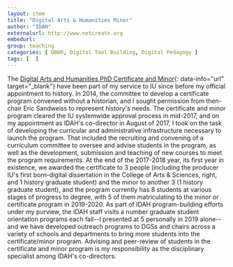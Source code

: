 ```yaml
---
layout: item
title: "Digital Arts & Humanities Minor"
author: "IDAH"
externalurl: http://www.netcreate.org
embedurl: 
group: teaching
categories: [ DBHR, Digital Tool Building, Digital Pedagogy ]
tags: [  ]
---
```


The [Digital Arts and Humanities PhD Certificate and Minor](https://idah.indiana.edu/training/certificate.html){: data-info="url" target="_blank"} have been part of my service to IU since before my official appointment to history. In 2014, the committee to develop a certificate program convened without a historian, and I sought permission from then-chair Eric Sandweiss to represent history's needs. The certificate and minor program cleared the IU systemwide approval process in mid-2017, and on my appointment as IDAH's co-director in August of 2017, I took on the task of developing the curricular and administrative infrastructure necessary to launch the program. That included the recruiting and convening of a curriculum committee to oversee and advise students in the program, as well as the development, submission and teaching of new courses to meet the program requirements. At the end of the 2017-2018 year, its first year in existence, we awarded the certificate to 3 people (including the producer IU's first born-digital dissertation in the College of Arts & Sciences, right, and 1 history graduate student) and the minor to another 3 (1 history graduate student), and the program currently has 8 students at various stages of progress to degree, with 5 of them matriculating to the minor or certificate program in 2019-2020. As part of IDAH program-building efforts under my purview, the IDAH staff visits a number graduate student orientation programs each fall--I presented at 5 personally in 2019 alone--and we have developed outreach programs to DGSs and chairs across a variety of schools and departments to bring more students into the certificate/minor program. Advising and peer-review of students in the certificate and minor program is my responsibility as the disciplinary specialist among IDAH's co-directors.




